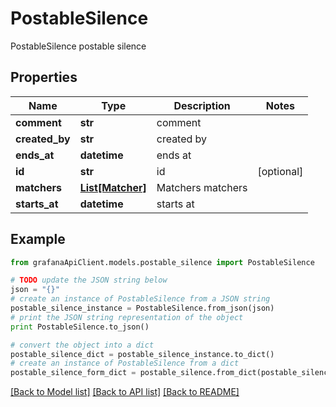 # PostableSilence

PostableSilence postable silence

## Properties
Name | Type | Description | Notes
------------ | ------------- | ------------- | -------------
**comment** | **str** | comment | 
**created_by** | **str** | created by | 
**ends_at** | **datetime** | ends at | 
**id** | **str** | id | [optional] 
**matchers** | [**List[Matcher]**](Matcher.md) | Matchers matchers | 
**starts_at** | **datetime** | starts at | 

## Example

```python
from grafanaApiClient.models.postable_silence import PostableSilence

# TODO update the JSON string below
json = "{}"
# create an instance of PostableSilence from a JSON string
postable_silence_instance = PostableSilence.from_json(json)
# print the JSON string representation of the object
print PostableSilence.to_json()

# convert the object into a dict
postable_silence_dict = postable_silence_instance.to_dict()
# create an instance of PostableSilence from a dict
postable_silence_form_dict = postable_silence.from_dict(postable_silence_dict)
```
[[Back to Model list]](../README.md#documentation-for-models) [[Back to API list]](../README.md#documentation-for-api-endpoints) [[Back to README]](../README.md)


